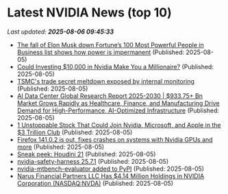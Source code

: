 # Latest NVIDIA News (top 10)
_Last updated: **2025-08-06 09:45:33**_

- [The fall of Elon Musk down Fortune’s 100 Most Powerful People in Business list shows how power is impermanent](https://fortune.com/2025/08/05/elon-musk-fortune-100-most-powerful-people-in-business/) (Published: 2025-08-05)
- [Could Investing $10,000 in Nvidia Make You a Millionaire?](https://consent.yahoo.com/v2/collectConsent?sessionId=1_cc-session_031d12df-f8e7-44de-a412-c73055d8f57a) (Published: 2025-08-05)
- [TSMC's trade secret meltdown exposed by internal monitoring](https://www.neowin.net/news/tsmcs-trade-secret-meltdown-exposed-by-internal-monitoring/) (Published: 2025-08-05)
- [AI Data Center Global Research Report 2025-2030 | $933.75+ Bn Market Grows Rapidly as Healthcare, Finance, and Manufacturing Drive Demand for High-Performance, AI-Optimized Infrastructure](https://www.globenewswire.com/news-release/2025/08/05/3127089/28124/en/AI-Data-Center-Global-Research-Report-2025-2030-933-75-Bn-Market-Grows-Rapidly-as-Healthcare-Finance-and-Manufacturing-Drive-Demand-for-High-Performance-AI-Optimized-Infrastructure.html) (Published: 2025-08-05)
- [1 Unstoppable Stock That Could Join Nvidia, Microsoft, and Apple in the $3 Trillion Club](https://biztoc.com/x/14440548cce1ab20) (Published: 2025-08-05)
- [Firefox 141.0.2 is out, fixes crashes on systems with Nvidia GPUs and more](https://www.neowin.net/news/firefox-14102-is-out-fixes-crashes-on-systems-with-nvidia-gpus-and-more/) (Published: 2025-08-05)
- [Sneak peek: Houdini 21](https://www.cgchannel.com/2025/08/sneak-peek-houdini-21-see-300-features-listed-in-the-video/) (Published: 2025-08-05)
- [nvidia-safety-harness 25.7.1](https://pypi.org/project/nvidia-safety-harness/25.7.1/) (Published: 2025-08-05)
- [nvidia-mtbench-evaluator added to PyPI](https://pypi.org/project/nvidia-mtbench-evaluator/) (Published: 2025-08-05)
- [Narus Financial Partners LLC Has $4.14 Million Holdings in NVIDIA Corporation (NASDAQ:NVDA)](https://www.etfdailynews.com/2025/08/05/narus-financial-partners-llc-has-4-14-million-holdings-in-nvidia-corporation-nasdaqnvda/) (Published: 2025-08-05)
